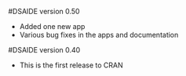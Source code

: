 #DSAIDE version 0.50

* Added one new app
* Various bug fixes in the apps and documentation


#DSAIDE version 0.40

* This is the first release to CRAN